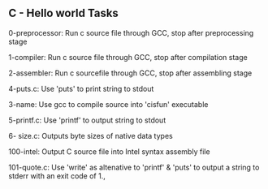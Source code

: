 ## C - Hello world Tasks

0-preprocessor: Run c source file through GCC, stop after preprocessing stage

1-compiler: Run c source file through GCC, stop after compilation stage

2-assembler: Run c sourcefile through GCC, stop after assembling stage

4-puts.c: Use 'puts' to print string to stdout

3-name: Use gcc to compile source into 'cisfun' executable

5-printf.c: Use 'printf' to output string to stdout

6- size.c: Outputs byte sizes of native data types

100-intel: Output C source file into Intel syntax assembly file

101-quote.c: Use 'write' as altenative to 'printf' & 'puts' to output a string to stderr with an exit code of 1.,
